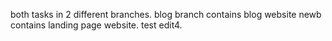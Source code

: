 both tasks in 2 different branches.
blog branch contains blog website
newb contains landing page website.
test edit4.
